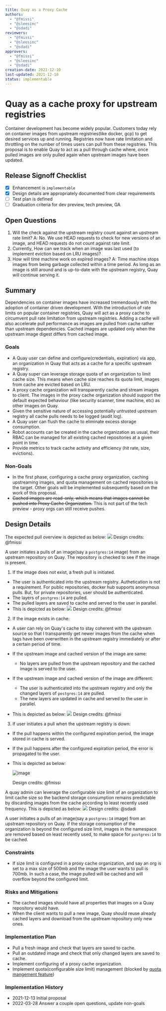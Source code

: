```yaml
---
title: Quay as a Proxy Cache
authors:
  - "@fmissi"
  - "@sleesinc"
  - "@sdadi"
reviewers:
  - "@fmissi"
  - "@sleesinc"
  - "@sdadi"
approvers:
  - "@fmissi"
  - "@sleesinc"
  - "@sdadi"
creation-date: 2021-12-10
last-updated: 2021-12-10
status: implementable
---
```


# Quay as a cache proxy for upstream registries

Container development has become widely popular. Customers today rely on container images from upstream registries(like docker, gcp) to get desired services up and running.
Registries now have rate limitation and throttling on the number of times users can pull from these registries.
This proposal is to enable Quay to act as a pull through cache where, once pulled images are only pulled again when upstream images have been updated.

## Release Signoff Checklist

- [x] Enhancement is `implementable`
- [x] Design details are appropriately documented from clear requirements
- [ ] Test plan is defined
- [ ] Graduation criteria for dev preview, tech preview, GA

## Open Questions

 1. Will the check against the upstream registry count against an upstream rate limit?
 A: No. We use HEAD requests to check for new versions of an image, and HEAD requests do not count against rate limit.
 2. Currently, How can we track when an image was last used (to implement eviction based on LRU images)?
 3. How will time machine work on expired images?
 A: Time machine stops images from being garbage collected within a time period. As long as an image is still around and is up-to-date with the upstream registry, Quay will continue serving it.

## Summary

Dependencies on container images have increased tremendously with the adoption of container driven development. With the introduction of rate limits
on popular container registries, Quay will act as a proxy cache to circumvent pull rate limitation from upstream registries. Adding a cache will also
accelerate pull performance as images are pulled from cache rather than upstream dependencies. Cached images are updated only when the upstream
image digest differs from cached image.

### Goals

* A Quay user can define and configure(credentials, expiration) via app, an organization in Quay that acts as a cache for a specific upstream registry.
* A Quay super can leverage storage quota of an organization to limit cache size. This means when cache size reaches its quota limit,
  images from cache are evicted based on LRU.
* A proxy cache organization will transparently cache and stream images to client. The images in the proxy cache organization should
  support the default expected behaviour (like security scanner, time machine, etc) as other images on Quay.
* Given the sensitive nature of accessing potentially untrusted upstream registry all cache pulls needs to be logged (audit log).
* A Quay user can flush the cache to eliminate excess storage consumption.
* Robot accounts can be created in the cache organization as usual, their RBAC can be managed for all existing cached repositories at a given point in time.
* Provide metrics to track cache activity and efficiency (hit rate, size, evictions).

### Non-Goals

* In the first phase, configuring a cache proxy organization, caching upstreaming images, and quota management on cached repositories is the target.
  Other goals will be implemented subsequently based on the work of this proposal.
* ~~Cached images are read-only, which means that images cannot be pushed into Proxy Cache Organization.~~ This is not part of the tech preview - proxy orgs can still receive pushes.

## Design Details

The expected pull overview is depicted as below:
![](https://user-images.githubusercontent.com/11522230/145866763-58f44c94-839b-4edb-a95b-b9c3648cf187.png)
Design credits: @fmissi

A user initiates a pulls of an image(say a `postgres:14` image) from an upstream repository on Quay. The repository is checked to see if the image is present.
1. If the image does not exist, a fresh pull is initiated.
  * The user is authenticated into the upstream registry. Authetication is not a requirement. For public repositories, docker hub supports anonymous pulls.
    But, for private repositories, user should be authenticated.
  * The layers of `postgres:14` are pulled.
  * The pulled layers are saved to cache and served to the user in parallel.
  * This is depicted as below:
    ![](https://user-images.githubusercontent.com/11522230/145871778-da01585a-7b1b-4c98-903f-809c214578da.png)
    Design credits: @fmissi

2. If the image exists in cache:
  * A user can rely on Quay's cache to stay coherent with the upstream source so that I transparently get newer images from the cache
     when tags have been overwritten in the upstream registry immediately or after a certain period of time.
  * If the upstream image and cached version of the image are same:
    * No layers are pulled from the upstream repository and the cached image is served to the user.

  * If the upstream image and cached version of the image are different:
    * The user is authenticated into the upstream registry and only the changed layers of `postgres:14` are pulled.
    * The new layers are updated in cache and served to the user in parallel.
  * This is depicted as below:
    ![](https://user-images.githubusercontent.com/11522230/145872216-31350e08-6746-4e34-aebf-e59a7bf6b372.png)
    Design credits: @fmissi

3. If user initiates a pull when the upstream registry is down:
  * If the pull happens within the configured expiration period, the image stored in cache is served.
  * If the pull happens after the configured expiration period, the error is propagated to the user.
  * This is depicted as below:

    ![image](https://user-images.githubusercontent.com/444856/160366569-dfb816dc-1bfd-4ec3-9e4e-08fe892b1e29.png)

    Design credits: @fmissi

A quay admin can leverage the configurable size limit of an organization to limit cache size so the backend storage consumption remains predictable
by discarding images from the cache according to least recently used frequency.
This is depicted as below:
![](https://user-images.githubusercontent.com/11522230/145884935-df19297f-96b5-4c1c-9cdc-e199e04df176.png)
Design credits: @sdadi

A user initiates a pulls of an image(say a `postgres:14` image) from an upstream repository on Quay. If the storage consumption of the organization
is beyond the configured size limit, images in the namespace are removed based on least recently used, to make space for `postgres:14` to be cached.

### Constraints

* If size limit is configured in a proxy cache organization, and say an org is set to a max size of 500mb and the image the user wants to pull is 700mb.
  In such a case, the image pulled will be cached and will overflow beyond the configured limit.

### Risks and Mitigations

* The cached images should have all properties that images on a Quay repository would have.
* When the client wants to pull a new image, Quay should reuse already cached layers and download from the upstream repository only new ones.

### Implementation Plan

* Pull a fresh image and check that layers are saved to cache.
* Pull an outdated image and check that only changed layers are saved to cache.
* Implement configuring of a proxy cache organization.
* Implement quota(configurable size limit) management (blocked by [quota mangement feature](https://issues.redhat.com/browse/PROJQUAY-302))

### Implementation History

* 2021-12-13 Initial proposal
* 2022-03-28 Answer a couple open questions, update non-goals
